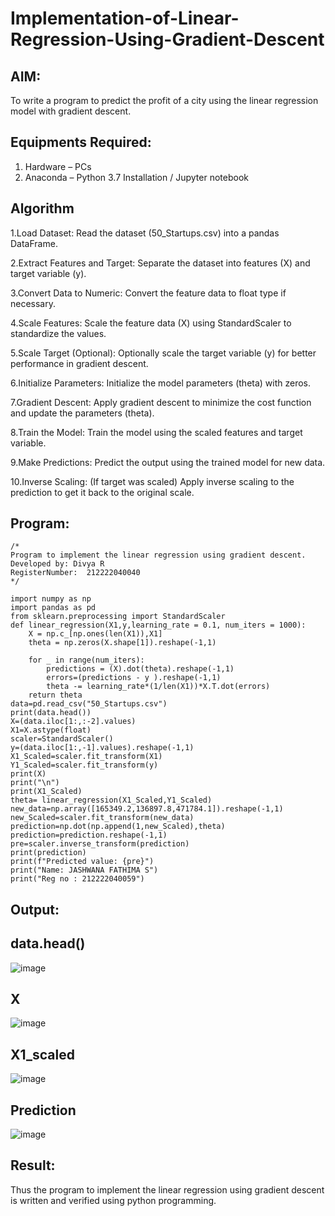 # Implementation-of-Linear-Regression-Using-Gradient-Descent

## AIM:
To write a program to predict the profit of a city using the linear regression model with gradient descent.

## Equipments Required:
1. Hardware – PCs
2. Anaconda – Python 3.7 Installation / Jupyter notebook

## Algorithm
1.Load Dataset: Read the dataset (50_Startups.csv) into a pandas DataFrame.

2.Extract Features and Target: Separate the dataset into features (X) and target variable (y).

3.Convert Data to Numeric: Convert the feature data to float type if necessary.

4.Scale Features: Scale the feature data (X) using StandardScaler to standardize the values.

5.Scale Target (Optional): Optionally scale the target variable (y) for better performance in gradient descent.

6.Initialize Parameters: Initialize the model parameters (theta) with zeros.

7.Gradient Descent: Apply gradient descent to minimize the cost function and update the parameters (theta).

8.Train the Model: Train the model using the scaled features and target variable.

9.Make Predictions: Predict the output using the trained model for new data.

10.Inverse Scaling: (If target was scaled) Apply inverse scaling to the prediction to get it back to the original scale.

## Program:
```
/*
Program to implement the linear regression using gradient descent.
Developed by: Divya R
RegisterNumber:  212222040040
*/
```
```
import numpy as np
import pandas as pd
from sklearn.preprocessing import StandardScaler
def linear_regression(X1,y,learning_rate = 0.1, num_iters = 1000):
    X = np.c_[np.ones(len(X1)),X1]
    theta = np.zeros(X.shape[1]).reshape(-1,1)
    
    for _ in range(num_iters):
        predictions = (X).dot(theta).reshape(-1,1)
        errors=(predictions - y ).reshape(-1,1)
        theta -= learning_rate*(1/len(X1))*X.T.dot(errors)
    return theta
data=pd.read_csv("50_Startups.csv")
print(data.head())
X=(data.iloc[1:,:-2].values)
X1=X.astype(float)
scaler=StandardScaler()
y=(data.iloc[1:,-1].values).reshape(-1,1)
X1_Scaled=scaler.fit_transform(X1)
Y1_Scaled=scaler.fit_transform(y)
print(X)
print("\n")
print(X1_Scaled)
theta= linear_regression(X1_Scaled,Y1_Scaled)
new_data=np.array([165349.2,136897.8,471784.1]).reshape(-1,1)
new_Scaled=scaler.fit_transform(new_data)
prediction=np.dot(np.append(1,new_Scaled),theta)
prediction=prediction.reshape(-1,1)
pre=scaler.inverse_transform(prediction)
print(prediction)
print(f"Predicted value: {pre}")
print("Name: JASHWANA FATHIMA S")
print("Reg no : 212222040059")
```

## Output:
## data.head()
![image](https://github.com/user-attachments/assets/1ff649af-c10e-4a50-9892-3221e1202e71)
## X
![image](https://github.com/user-attachments/assets/fa0755f2-5362-4fe6-8d01-bf93d5615bcf)
## X1_scaled
![image](https://github.com/user-attachments/assets/83527c1c-2106-46fe-80cc-ee018a1c0174)
## Prediction
![image](https://github.com/user-attachments/assets/bda0da02-62ac-4baa-9adb-20787fcef010)







## Result:
Thus the program to implement the linear regression using gradient descent is written and verified using python programming.
